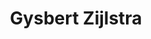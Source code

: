 ---
category: residents
layout: post
title: Gysbert Zijlstra 
profession: graphic design / installations
---